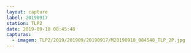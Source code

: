 ```yaml
---
layout: capture
label: 20190917
station: TLP2
date: 2019-09-18 08:45:48
capturas:
  - imagem: TLP2/2019/201909/20190917/M20190918_084548_TLP_2P.jpg
---
```

